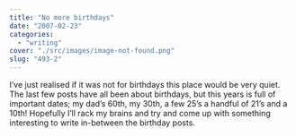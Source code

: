 ```yaml
---
title: "No more birthdays"
date: "2007-02-23"
categories: 
  - "writing"
cover: "./src/images/image-not-found.png"
slug: "493-2"
---
```


I’ve just realised if it was not for birthdays this place would be very quiet. The last few posts have all been about birthdays, but this years is full of important dates; my dad’s 60th, my 30th, a few 25’s a handful of 21’s and a 10th! Hopefully I’ll rack my brains and try and come up with something interesting to write in-between the birthday posts.
